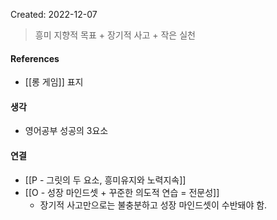 Created: 2022-12-07

>흥미 지향적 목표 + 장기적 사고 + 작은 실천

#### References
- [[롱 게임]] 표지

#### 생각
- 영어공부 성공의 3요소

#### 연결
- [[P - 그릿의 두 요소, 흥미유지와 노력지속]]
- [[O - 성장 마인드셋 + 꾸준한 의도적 연습 = 전문성]]
    - 장기적 사고만으로는 불충분하고 성장 마인드셋이 수반돼야 함.